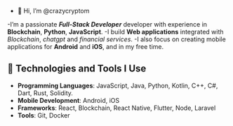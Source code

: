 - 👋 Hi, I’m @crazycryptom

-I’m a passionate ***Full-Stack Developer*** developer with experience in **Blockchain**, **Python**, **JavaScript**.
-I build **Web applications** integrated with *Blockchain*, *chatgpt* and *financial services*.
-I also focus on creating mobile applications for **Android** and **iOS**, and in my free time.

## 🌱 Technologies and Tools I Use

- **Programming Languages**: JavaScript, Java, Python, Kotlin, C++, C#, Dart, Rust, Solidity.
- **Mobile Development**: Android, iOS
- **Frameworks**: React, Blockchain, React Native, Flutter, Node, Laravel
- **Tools**: Git, Docker
